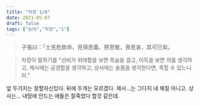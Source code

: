 ```yaml
---
title: "자장 1/6"
date: 2021-05-07
draft: false
tags: ["논어","자장","1"]
---
```


> 子張曰：「士見危致命，見得思義，祭思敬，喪思哀，其可已矣。

> 자장이 말하기를 "선비가 위태함을 보면 목숨을 걸고, 이득을 보면 의를 생각하고, 제사에는 공경함을 생각하고, 상사에는 슬픔을 생각한다면, 족할 수 있느니라."

앞 두가지는 잘할자신있다. 뒤에 두개는 모르겠다. 제사...는 그다지 내 체질 아니고. 상사는... 내맘에 안드는 애들은 잘죽었다 할것 같은데.
